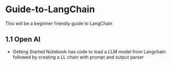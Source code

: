 # Guide-to-LangChain
This will be a beginner friendly guide to LangChain

## 1.1 Open AI
- Getting Started Notebook has code to load a LLM model from Langchain followed by creating a LL chain with prompt and output parser
